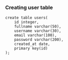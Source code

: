 ### Creating user table

```
create table users(
	id integer,
	fullname varchar(50),
	username varchar(30),
	email varchar(100),
	password varchar(200),
	created_at date,
	primary key(id)
);
```
